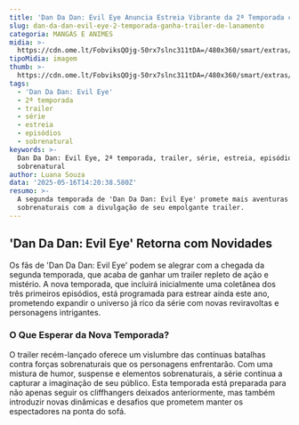 ```yaml
---
title: 'Dan Da Dan: Evil Eye Anuncia Estreia Vibrante da 2ª Temporada com Novo Trailer'
slug: dan-da-dan-evil-eye-2-temporada-ganha-trailer-de-lanamento
categoria: MANGÁS E ANIMES
midia: >-
  https://cdn.ome.lt/FobviksQOjg-50rx7slnc311tDA=/480x360/smart/extras/conteudos/omelete_THUMB_-_2025-05-16T105116.861.png
tipoMidia: imagem
thumb: >-
  https://cdn.ome.lt/FobviksQOjg-50rx7slnc311tDA=/480x360/smart/extras/conteudos/omelete_THUMB_-_2025-05-16T105116.861.png
tags:
  - 'Dan Da Dan: Evil Eye'
  - 2ª temporada
  - trailer
  - série
  - estreia
  - episódios
  - sobrenatural
keywords: >-
  Dan Da Dan: Evil Eye, 2ª temporada, trailer, série, estreia, episódios,
  sobrenatural
author: Luana Souza
data: '2025-05-16T14:20:38.580Z'
resumo: >-
  A segunda temporada de 'Dan Da Dan: Evil Eye' promete mais aventuras
  sobrenaturais com a divulgação de seu empolgante trailer.
---
```


## 'Dan Da Dan: Evil Eye' Retorna com Novidades

Os fãs de 'Dan Da Dan: Evil Eye' podem se alegrar com a chegada da segunda temporada, que acaba de ganhar um trailer repleto de ação e mistério. A nova temporada, que incluirá inicialmente uma coletânea dos três primeiros episódios, está programada para estrear ainda este ano, prometendo expandir o universo já rico da série com novas reviravoltas e personagens intrigantes.

### O Que Esperar da Nova Temporada?

O trailer recém-lançado oferece um vislumbre das contínuas batalhas contra forças sobrenaturais que os personagens enfrentarão. Com uma mistura de humor, suspense e elementos sobrenaturais, a série continua a capturar a imaginação de seu público. Esta temporada está preparada para não apenas seguir os cliffhangers deixados anteriormente, mas também introduzir novas dinâmicas e desafios que prometem manter os espectadores na ponta do sofá.
